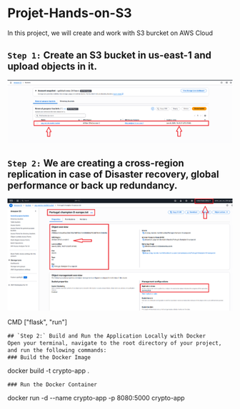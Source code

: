 # Projet-Hands-on-S3
In this project, we will create and work with S3 burcket on AWS Cloud


## `Step 1:` Create an S3 bucket in us-east-1 and upload objects in it. 
![Alt text](images/first-step.png)



## `Step 2:` We are creating a cross-region replication in case of Disaster recovery, global performance or back up redundancy. 
![Alt text](images/second-step.png)


CMD ["flask", "run"]
```
## `Step 2:` Build and Run the Application Locally with Docker
Open your terminal, navigate to the root directory of your project, and run the following commands:
### Build the Docker Image
```
docker build -t crypto-app .
```
### Run the Docker Container
```
docker run -d --name crypto-app -p 8080:5000 crypto-app
```
